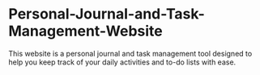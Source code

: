# Personal-Journal-and-Task-Management-Website
This website is a personal journal and task management tool designed to help you keep track of your daily activities and to-do lists with ease. 
